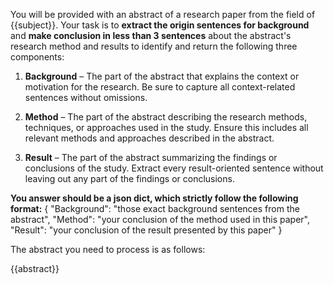 You will be provided with an abstract of a research paper from the field of {{subject}}. Your task is to **extract the origin sentences for background** and **make conclusion in less than 3 sentences** about the abstract's research method and results to identify and return the following three components:

1) **Background** – The part of the abstract that explains the context or motivation for the research. Be sure to capture all context-related sentences without omissions.

2) **Method** – The part of the abstract describing the research methods, techniques, or approaches used in the study. Ensure this includes all relevant methods and approaches described in the abstract.

3) **Result** – The part of the abstract summarizing the findings or conclusions of the study. Extract every result-oriented sentence without leaving out any part of the findings or conclusions.

**You answer should be a json dict, which strictly follow the following format:**
{
    "Background": "those exact background sentences from the abstract",
    "Method": "your conclusion of the method used in this paper",
    "Result": "your conclusion of the result presented by this paper"
}

The abstract you need to process is as follows:

{{abstract}}

